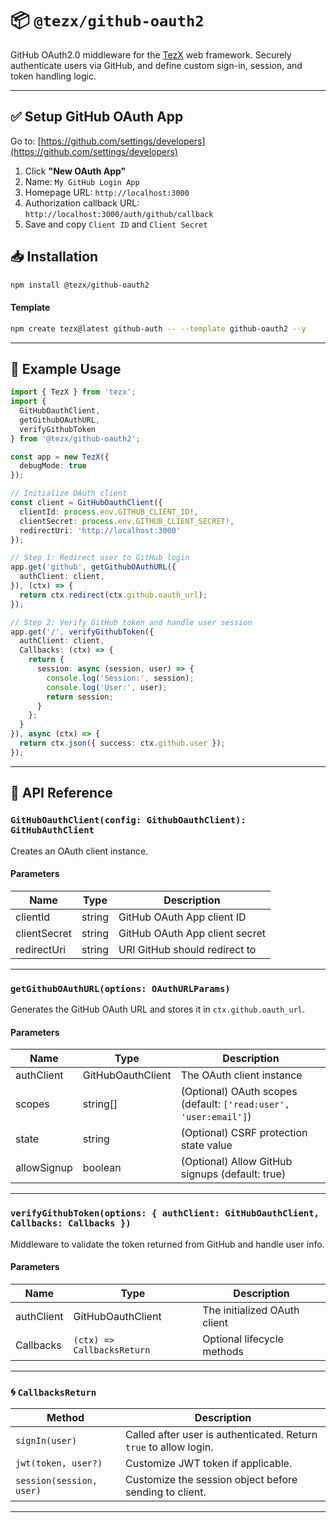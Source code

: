 
# 📦 `@tezx/github-oauth2`

GitHub OAuth2.0 middleware for the [TezX](https://github.com/tezxjs/TezX) web framework. Securely authenticate users via GitHub, and define custom sign-in, session, and token handling logic.

---

## ✅ Setup GitHub OAuth App

Go to: [https://github.com/settings/developers](https://github.com/settings/developers)

1. Click **"New OAuth App"**
2. Name: `My GitHub Login App`
3. Homepage URL: `http://localhost:3000`
4. Authorization callback URL: `http://localhost:3000/auth/github/callback`
5. Save and copy `Client ID` and `Client Secret`

## 📥 Installation

```bash
npm install @tezx/github-oauth2
```

#### **Template**

```bash
npm create tezx@latest github-auth -- --template github-oauth2 --y
```

---

## 📄 Example Usage

```ts
import { TezX } from 'tezx';
import {
  GitHubOauthClient,
  getGithubOAuthURL,
  verifyGithubToken
} from '@tezx/github-oauth2';

const app = new TezX({
  debugMode: true
});

// Initialize OAuth client
const client = GitHubOauthClient({
  clientId: process.env.GITHUB_CLIENT_ID!,
  clientSecret: process.env.GITHUB_CLIENT_SECRET!,
  redirectUri: 'http://localhost:3000'
});

// Step 1: Redirect user to GitHub login
app.get('github', getGithubOAuthURL({
  authClient: client,
}), (ctx) => {
  return ctx.redirect(ctx.github.oauth_url);
});

// Step 2: Verify GitHub token and handle user session
app.get('/', verifyGithubToken({
  authClient: client,
  Callbacks: (ctx) => {
    return {
      session: async (session, user) => {
        console.log('Session:', session);
        console.log('User:', user);
        return session;
      }
    };
  }
}), async (ctx) => {
  return ctx.json({ success: ctx.github.user });
});
```

---

## 🧩 API Reference

### `GitHubOauthClient(config: GithubOauthClient): GitHubAuthClient`

Creates an OAuth client instance.

#### Parameters

| Name         | Type   | Description                    |
| ------------ | ------ | ------------------------------ |
| clientId     | string | GitHub OAuth App client ID     |
| clientSecret | string | GitHub OAuth App client secret |
| redirectUri  | string | URI GitHub should redirect to  |

---

### `getGithubOAuthURL(options: OAuthURLParams)`

Generates the GitHub OAuth URL and stores it in `ctx.github.oauth_url`.

#### Parameters

| Name        | Type              | Description                                                      |
| ----------- | ----------------- | ---------------------------------------------------------------- |
| authClient  | GitHubOauthClient | The OAuth client instance                                        |
| scopes      | string\[]         | (Optional) OAuth scopes (default: `['read:user', 'user:email']`) |
| state       | string            | (Optional) CSRF protection state value                           |
| allowSignup | boolean           | (Optional) Allow GitHub signups (default: true)                  |

---

### `verifyGithubToken(options: { authClient: GitHubOauthClient, Callbacks: Callbacks })`

Middleware to validate the token returned from GitHub and handle user info.

#### Parameters

| Name       | Type                       | Description                  |
| ---------- | -------------------------- | ---------------------------- |
| authClient | GitHubOauthClient          | The initialized OAuth client |
| Callbacks  | `(ctx) => CallbacksReturn` | Optional lifecycle methods   |

---

### 🌀 `CallbacksReturn`

| Method                   | Description                                                       |
| ------------------------ | ----------------------------------------------------------------- |
| `signIn(user)`           | Called after user is authenticated. Return `true` to allow login. |
| `jwt(token, user?)`      | Customize JWT token if applicable.                                |
| `session(session, user)` | Customize the session object before sending to client.            |

---
